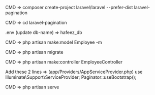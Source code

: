 CMD => composer create-project laravel/laravel --prefer-dist laravel-pagination


CMD => cd laravel-pagination


.env (update db-name) => hafeez_db


CMD => php artisan make:model Employee -m


CMD => php artisan migrate


CMD => php artisan make:controller EmployeeController


Add these 2 lines => (app/Providers/AppServiceProvider.php)
    use Illuminate\Support\ServiceProvider;
    Paginator::useBootstrap();


CMD => php artisan serve
